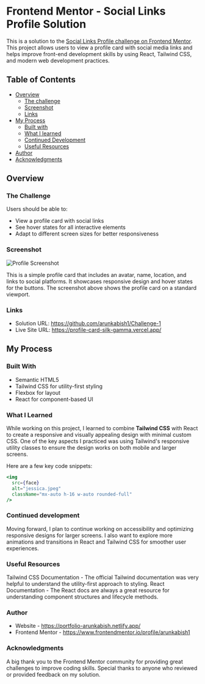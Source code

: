 # Frontend Mentor - Social Links Profile Solution

This is a solution to the [Social Links Profile challenge on Frontend Mentor](https://www.frontendmentor.io/challenges/social-links-profile-UG32l9m6dQ). This project allows users to view a profile card with social media links and helps improve front-end development skills by using React, Tailwind CSS, and modern web development practices.

## Table of Contents

- [Overview](#overview)
  - [The challenge](#the-challenge)
  - [Screenshot](#screenshot)
  - [Links](#links)
- [My Process](#my-process)
  - [Built with](#built-with)
  - [What I learned](#what-i-learned)
  - [Continued Development](#continued-development)
  - [Useful Resources](#useful-resources)
- [Author](#author)
- [Acknowledgments](#acknowledgments)

## Overview

### The Challenge

Users should be able to:

- View a profile card with social links
- See hover states for all interactive elements
- Adapt to different screen sizes for better responsiveness

### Screenshot

![Profile Screenshot](![image](https://github.com/user-attachments/assets/e56e0a4b-ac78-4ad1-bd40-9613a5a8337c)
)

This is a simple profile card that includes an avatar, name, location, and links to social platforms. It showcases responsive design and hover states for the buttons. The screenshot above shows the profile card on a standard viewport.

### Links

- Solution URL: https://github.com/arunkabish1/Challenge-1
- Live Site URL: https://profile-card-silk-gamma.vercel.app/

## My Process

### Built With

- Semantic HTML5
- Tailwind CSS for utility-first styling
- Flexbox for layout
- React for component-based UI

### What I Learned

While working on this project, I learned to combine **Tailwind CSS** with React to create a responsive and visually appealing design with minimal custom CSS. One of the key aspects I practiced was using Tailwind's responsive utility classes to ensure the design works on both mobile and larger screens.

Here are a few key code snippets:

```jsx
<img
  src={face}
  alt="jessica.jpeg"
  className="mx-auto h-16 w-auto rounded-full"
/>
```

### Continued development
Moving forward, I plan to continue working on accessibility and optimizing responsive designs for larger screens. I also want to explore more animations and transitions in React and Tailwind CSS for smoother user experiences.

### Useful Resources
Tailwind CSS Documentation - The official Tailwind documentation was very helpful to understand the utility-first approach to styling.
React Documentation - The React docs are always a great resource for understanding component structures and lifecycle methods.

### Author
- Website - https://portfolio-arunkabish.netlify.app/
- Frontend Mentor - https://www.frontendmentor.io/profile/arunkabish1

### Acknowledgments
A big thank you to the Frontend Mentor community for providing great challenges to improve coding skills. Special thanks to anyone who reviewed or provided feedback on my solution.
